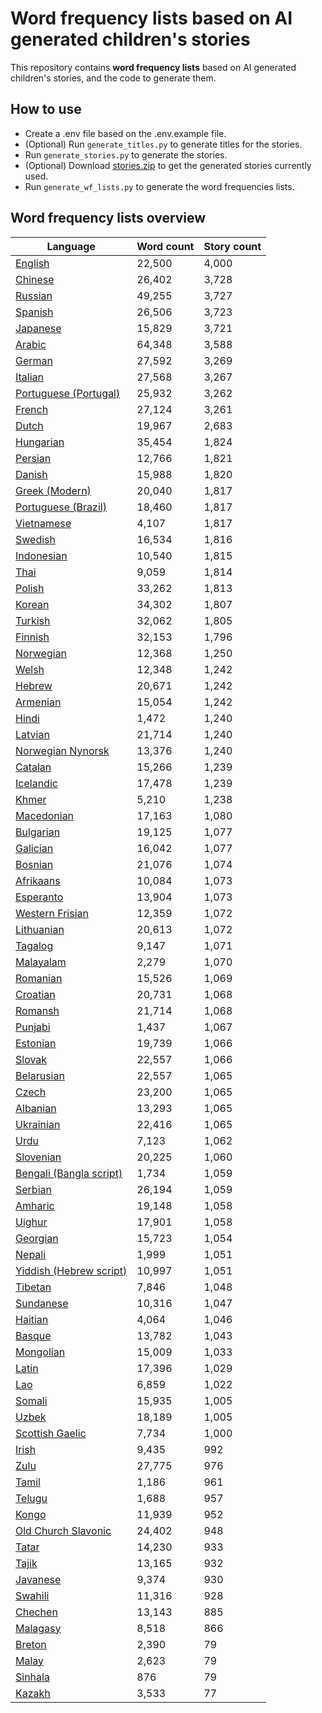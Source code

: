 # Word frequency lists based on AI generated children's stories

This repository contains **word frequency lists** based on AI generated children's stories, and the code to generate them.

## How to use

- Create a .env file based on the .env.example file.
- (Optional) Run `generate_titles.py` to generate titles for the stories.
- Run `generate_stories.py` to generate the stories.
- (Optional) Download [stories.zip](https://github.com/Rct567/wf_lists_lm_childrenstories/releases) to get the generated stories currently used.
- Run `generate_wf_lists.py` to generate the word frequencies lists.

## Word frequency lists overview

| Language | Word count | Story count |
| --- | --- | --- |
| [English](wf_lists/wf_list_en.csv) | 22,500 | 4,000 |
| [Chinese](wf_lists/wf_list_zh.csv) | 26,402 | 3,728 |
| [Russian](wf_lists/wf_list_ru.csv) | 49,255 | 3,727 |
| [Spanish](wf_lists/wf_list_es.csv) | 26,506 | 3,723 |
| [Japanese](wf_lists/wf_list_ja.csv) | 15,829 | 3,721 |
| [Arabic](wf_lists/wf_list_ar.csv) | 64,348 | 3,588 |
| [German](wf_lists/wf_list_de.csv) | 27,592 | 3,269 |
| [Italian](wf_lists/wf_list_it.csv) | 27,568 | 3,267 |
| [Portuguese (Portugal)](wf_lists/wf_list_pt.csv) | 25,932 | 3,262 |
| [French](wf_lists/wf_list_fr.csv) | 27,124 | 3,261 |
| [Dutch](wf_lists/wf_list_nl.csv) | 19,967 | 2,683 |
| [Hungarian](wf_lists/wf_list_hu.csv) | 35,454 | 1,824 |
| [Persian](wf_lists/wf_list_fa.csv) | 12,766 | 1,821 |
| [Danish](wf_lists/wf_list_da.csv) | 15,988 | 1,820 |
| [Greek (Modern)](wf_lists/wf_list_el.csv) | 20,040 | 1,817 |
| [Portuguese (Brazil)](wf_lists/wf_list_pt_br.csv) | 18,460 | 1,817 |
| [Vietnamese](wf_lists/wf_list_vi.csv) | 4,107 | 1,817 |
| [Swedish](wf_lists/wf_list_sv.csv) | 16,534 | 1,816 |
| [Indonesian](wf_lists/wf_list_id.csv) | 10,540 | 1,815 |
| [Thai](wf_lists/wf_list_th.csv) | 9,059 | 1,814 |
| [Polish](wf_lists/wf_list_pl.csv) | 33,262 | 1,813 |
| [Korean](wf_lists/wf_list_ko.csv) | 34,302 | 1,807 |
| [Turkish](wf_lists/wf_list_tr.csv) | 32,062 | 1,805 |
| [Finnish](wf_lists/wf_list_fi.csv) | 32,153 | 1,796 |
| [Norwegian](wf_lists/wf_list_no.csv) | 12,368 | 1,250 |
| [Welsh](wf_lists/wf_list_cy.csv) | 12,348 | 1,242 |
| [Hebrew](wf_lists/wf_list_he.csv) | 20,671 | 1,242 |
| [Armenian](wf_lists/wf_list_hy.csv) | 15,054 | 1,242 |
| [Hindi](wf_lists/wf_list_hi.csv) | 1,472 | 1,240 |
| [Latvian](wf_lists/wf_list_lv.csv) | 21,714 | 1,240 |
| [Norwegian Nynorsk](wf_lists/wf_list_nn.csv) | 13,376 | 1,240 |
| [Catalan](wf_lists/wf_list_ca.csv) | 15,266 | 1,239 |
| [Icelandic](wf_lists/wf_list_is.csv) | 17,478 | 1,239 |
| [Khmer](wf_lists/wf_list_km.csv) | 5,210 | 1,238 |
| [Macedonian](wf_lists/wf_list_mk.csv) | 17,163 | 1,080 |
| [Bulgarian](wf_lists/wf_list_bg.csv) | 19,125 | 1,077 |
| [Galician](wf_lists/wf_list_gl.csv) | 16,042 | 1,077 |
| [Bosnian](wf_lists/wf_list_bs.csv) | 21,076 | 1,074 |
| [Afrikaans](wf_lists/wf_list_af.csv) | 10,084 | 1,073 |
| [Esperanto](wf_lists/wf_list_eo.csv) | 13,904 | 1,073 |
| [Western Frisian](wf_lists/wf_list_fy.csv) | 12,359 | 1,072 |
| [Lithuanian](wf_lists/wf_list_lt.csv) | 20,613 | 1,072 |
| [Tagalog](wf_lists/wf_list_tl.csv) | 9,147 | 1,071 |
| [Malayalam](wf_lists/wf_list_ml.csv) | 2,279 | 1,070 |
| [Romanian](wf_lists/wf_list_ro.csv) | 15,526 | 1,069 |
| [Croatian](wf_lists/wf_list_hr.csv) | 20,731 | 1,068 |
| [Romansh](wf_lists/wf_list_rm.csv) | 21,714 | 1,068 |
| [Punjabi](wf_lists/wf_list_pa.csv) | 1,437 | 1,067 |
| [Estonian](wf_lists/wf_list_et.csv) | 19,739 | 1,066 |
| [Slovak](wf_lists/wf_list_sk.csv) | 22,557 | 1,066 |
| [Belarusian](wf_lists/wf_list_be.csv) | 22,557 | 1,065 |
| [Czech](wf_lists/wf_list_cs.csv) | 23,200 | 1,065 |
| [Albanian](wf_lists/wf_list_sq.csv) | 13,293 | 1,065 |
| [Ukrainian](wf_lists/wf_list_uk.csv) | 22,416 | 1,065 |
| [Urdu](wf_lists/wf_list_ur.csv) | 7,123 | 1,062 |
| [Slovenian](wf_lists/wf_list_sl.csv) | 20,225 | 1,060 |
| [Bengali (Bangla script)](wf_lists/wf_list_bn.csv) | 1,734 | 1,059 |
| [Serbian](wf_lists/wf_list_sr.csv) | 26,194 | 1,059 |
| [Amharic](wf_lists/wf_list_am.csv) | 19,148 | 1,058 |
| [Uighur](wf_lists/wf_list_ug.csv) | 17,901 | 1,058 |
| [Georgian](wf_lists/wf_list_ka.csv) | 15,723 | 1,054 |
| [Nepali](wf_lists/wf_list_ne.csv) | 1,999 | 1,051 |
| [Yiddish (Hebrew script)](wf_lists/wf_list_yi.csv) | 10,997 | 1,051 |
| [Tibetan](wf_lists/wf_list_bo.csv) | 7,846 | 1,048 |
| [Sundanese](wf_lists/wf_list_su.csv) | 10,316 | 1,047 |
| [Haitian](wf_lists/wf_list_ht.csv) | 4,064 | 1,046 |
| [Basque](wf_lists/wf_list_eu.csv) | 13,782 | 1,043 |
| [Mongolian](wf_lists/wf_list_mn.csv) | 15,009 | 1,033 |
| [Latin](wf_lists/wf_list_la.csv) | 17,396 | 1,029 |
| [Lao](wf_lists/wf_list_lo.csv) | 6,859 | 1,022 |
| [Somali](wf_lists/wf_list_so.csv) | 15,935 | 1,005 |
| [Uzbek](wf_lists/wf_list_uz.csv) | 18,189 | 1,005 |
| [Scottish Gaelic](wf_lists/wf_list_gd.csv) | 7,734 | 1,000 |
| [Irish](wf_lists/wf_list_ga.csv) | 9,435 | 992 |
| [Zulu](wf_lists/wf_list_zu.csv) | 27,775 | 976 |
| [Tamil](wf_lists/wf_list_ta.csv) | 1,186 | 961 |
| [Telugu](wf_lists/wf_list_te.csv) | 1,688 | 957 |
| [Kongo](wf_lists/wf_list_kg.csv) | 11,939 | 952 |
| [Old Church Slavonic](wf_lists/wf_list_cu.csv) | 24,402 | 948 |
| [Tatar](wf_lists/wf_list_tt.csv) | 14,230 | 933 |
| [Tajik](wf_lists/wf_list_tg.csv) | 13,165 | 932 |
| [Javanese](wf_lists/wf_list_jv.csv) | 9,374 | 930 |
| [Swahili](wf_lists/wf_list_sw.csv) | 11,316 | 928 |
| [Chechen](wf_lists/wf_list_ce.csv) | 13,143 | 885 |
| [Malagasy](wf_lists/wf_list_mg.csv) | 8,518 | 866 |
| [Breton](wf_lists/wf_list_br.csv) | 2,390 | 79 |
| [Malay](wf_lists/wf_list_ms.csv) | 2,623 | 79 |
| [Sinhala](wf_lists/wf_list_si.csv) | 876 | 79 |
| [Kazakh](wf_lists/wf_list_kk.csv) | 3,533 | 77 |
